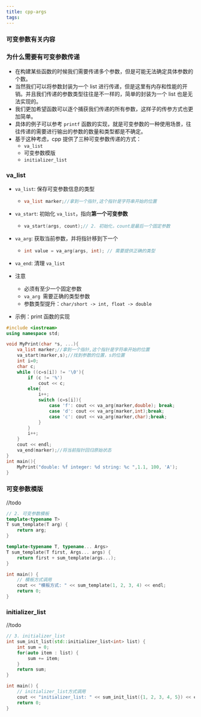 ```yaml
---
title: cpp-args
tags:
---
```


### 可变参数有关内容

<!--more-->

### 为什么需要有可变参数传递

- 在构建某些函数的时候我们需要传递多个参数，但是可能无法确定具体参数的个数。
- 当然我们可以将参数封装为一个 list 进行传递，但是这里有内存和性能的开销。并且我们传递的参数类型往往是不一样的，简单的封装为一个 list 也是无法实现的。
- 我们更加希望函数可以逐个捕获我们传递的所有参数，这样子的传参方式也更加简单。
- 具体的例子可以参考 `printf` 函数的实现，就是可变参数的一种使用场景，往往传递的需要进行输出的参数的数量和类型都是不确定。
- 基于这种考虑，cpp 提供了三种可变参数传递的方式：
  - `va_list` 
  - 可变参数模版
  - `initializer_list`

### va_list

- `va_list`: 保存可变参数信息的类型

  - ```cpp
    va_list marker;//拿到一个指针,这个指针是字符串开始的位置
    ```

- `va_start`: 初始化 `va_list`，指向**第一个可变参数**

  - ```cpp
    va_start(args, count);// 2. 初始化，count是最后一个固定参数
    ```

- `va_arg`: 获取当前参数，并将指针移到下一个

  - ```cpp
    int value = va_arg(args, int); // 需要提供正确的类型
    ```

- `va_end`: 清理 `va_list`

- 注意

  - 必须有至少一个固定参数
  - `va_arg `需要正确的类型参数
  - 参数类型提升：`char/short -> int, float -> double`

- 示例：print 函数的实现

```cpp
#include <iostream>
using namespace std;

void MyPrint(char *s, ...){
    va_list marker;//拿到一个指针,这个指针是字符串开始的位置
    va_start(marker,s);//找到参数的位置，s的位置
    int i=0;
    char c;
    while ((c=s[i]) != '\0'){
        if (c != '%')
            cout << c;
        else{
            i++;
            switch (c=s[i]){
                case 'f': cout << va_arg(marker,double); break;
                case 'd': cout << va_arg(marker,int);break;
                case 'c': cout << va_arg(marker,char);break;
		    }
	    }
   	    i++;
    }
    cout << endl;
    va_end(marker);//将当前指针回归原始状态          
}
int main(){
	MyPrint("double: %f integer: %d string: %c ",1.1, 100, 'A');
}
```



### 可变参数模版

//todo

```cpp
// 2. 可变参数模板
template<typename T>
T sum_template(T arg) {
    return arg;
}

template<typename T, typename... Args>
T sum_template(T first, Args... args) {
    return first + sum_template(args...);
}

int main() {
    // 模板方式调用
    cout << "模板方式: " << sum_template(1, 2, 3, 4) << endl;
    return 0;
}
```

### initializer_list

//todo

```cpp
// 3. initializer_list
int sum_init_list(std::initializer_list<int> list) {
    int sum = 0;
    for(auto item : list) {
        sum += item;
    }
    return sum;
}

int main() {
    // initializer_list方式调用
    cout << "initializer_list: " << sum_init_list({1, 2, 3, 4, 5}) << endl;
    return 0;
}
```

